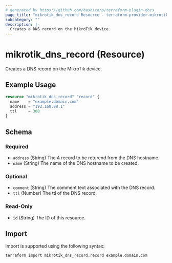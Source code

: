 ```yaml
---
# generated by https://github.com/hashicorp/terraform-plugin-docs
page_title: "mikrotik_dns_record Resource - terraform-provider-mikrotik"
subcategory: ""
description: |-
  Creates a DNS record on the MikroTik device.
---
```


# mikrotik_dns_record (Resource)

Creates a DNS record on the MikroTik device.

## Example Usage

```terraform
resource "mikrotik_dns_record" "record" {
  name    = "example.domain.com"
  address = "192.168.88.1"
  ttl     = 300
}
```

<!-- schema generated by tfplugindocs -->
## Schema

### Required

- `address` (String) The A record to be returend from the DNS hostname.
- `name` (String) The name of the DNS hostname to be created.

### Optional

- `comment` (String) The comment text associated with the DNS record.
- `ttl` (Number) The ttl of the DNS record.

### Read-Only

- `id` (String) The ID of this resource.

## Import

Import is supported using the following syntax:

```shell
terraform import mikrotik_dns_record.record example.domain.com
```
